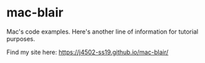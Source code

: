 # mac-blair
Mac's code examples.
Here's another line of information for tutorial purposes.

Find my site here: https://j4502-ss19.github.io/mac-blair/
